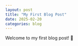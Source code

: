 ```yaml
---
layout: post
title: "My First Blog Post"
date: 2025-02-20
categories: blog
---
```


Welcome to my first blog post! 🚀  